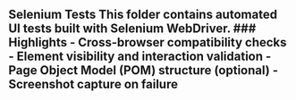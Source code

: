 ## Selenium Tests  This folder contains automated UI tests built with Selenium WebDriver.  ### Highlights  - Cross-browser compatibility checks  - Element visibility and interaction validation  - Page Object Model (POM) structure (optional)  - Screenshot capture on failure 
